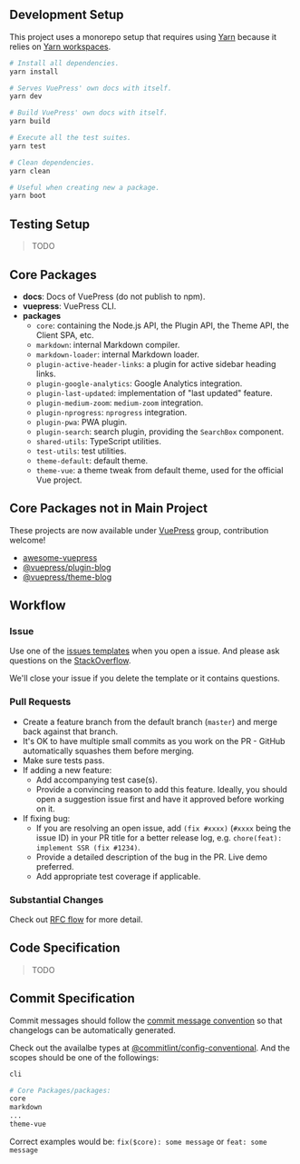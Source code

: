 ## Development Setup

This project uses a monorepo setup that requires using [Yarn](https://yarnpkg.com) because it relies on [Yarn workspaces](https://yarnpkg.com/blog/2017/08/02/introducing-workspaces/).

``` sh
# Install all dependencies.
yarn install

# Serves VuePress' own docs with itself.
yarn dev

# Build VuePress' own docs with itself.
yarn build

# Execute all the test suites.
yarn test

# Clean dependencies.
yarn clean

# Useful when creating new a package.
yarn boot
```

## Testing Setup

> TODO

## Core Packages

- **docs**: Docs of VuePress (do not publish to npm).
- **vuepress**: VuePress CLI.
- **packages**
  - `core`: containing the Node.js API, the Plugin API, the Theme API, the Client SPA, etc.
  - `markdown`: internal Markdown compiler.
  - `markdown-loader`: internal Markdown loader.
  - `plugin-active-header-links`: a plugin for active sidebar heading links.
  - `plugin-google-analytics`: Google Analytics integration.
  - `plugin-last-updated`: implementation of "last updated" feature.
  - `plugin-medium-zoom`: `medium-zoom` integration.
  - `plugin-nprogress`: `nprogress` integration.
  - `plugin-pwa`: PWA plugin.
  - `plugin-search`: search plugin, providing the `SearchBox` component.
  - `shared-utils`: TypeScript utilities.
  - `test-utils`: test utilities.
  - `theme-default`: default theme.
  - `theme-vue`: a theme tweak from default theme, used for the official Vue project.

## Core Packages not in Main Project

These projects are now available under [VuePress](https://github.com/vuepressjs) group, contribution welcome!

- [awesome-vuepress](https://github.com/vuepressjs/awesome-vuepress)
- [@vuepress/plugin-blog](https://github.com/vuepressjs/vuepress-plugin-blog)
- [@vuepress/theme-blog](https://github.com/vuepressjs/vuepress-theme-blog)

## Workflow

### Issue

Use one of the [issues templates](https://github.com/vuejs/vuepress/issues/new/choose) when you open a issue. And please ask questions on the [StackOverflow](https://stackoverflow.com/questions/ask?tags=vuepress).

We'll close your issue if you delete the template or it contains questions.

### Pull Requests

- Create a feature branch from the default branch (`master`) and merge back against that branch.
- It's OK to have multiple small commits as you work on the PR - GitHub automatically squashes them before merging.
- Make sure tests pass.
- If adding a new feature:
  - Add accompanying test case(s).
  - Provide a convincing reason to add this feature. Ideally, you should open a suggestion issue first and have it approved before working on it.
- If fixing bug:
  - If you are resolving an open issue, add `(fix #xxxx)` (`#xxxx` being the issue ID) in your PR title for a better release log, e.g. `chore(feat): implement SSR (fix #1234)`.
  - Provide a detailed description of the bug in the PR. Live demo preferred.
  - Add appropriate test coverage if applicable.

### Substantial Changes

Check out [RFC flow](https://github.com/vuejs/vuepress/tree/master/rfcs) for more detail.

## Code Specification

> TODO

## Commit Specification

Commit messages should follow the [commit message convention](https://www.conventionalcommits.org) so that changelogs can be automatically generated.

Check out the availalbe types at [@commitlint/config-conventional](https://github.com/conventional-changelog/commitlint/tree/master/@commitlint/config-conventional#type-enum). And the scopes should be one of the followings:

``` sh
cli

# Core Packages/packages:
core
markdown
...
theme-vue
```

Correct examples would be: `fix($core): some message` or `feat: some message`
